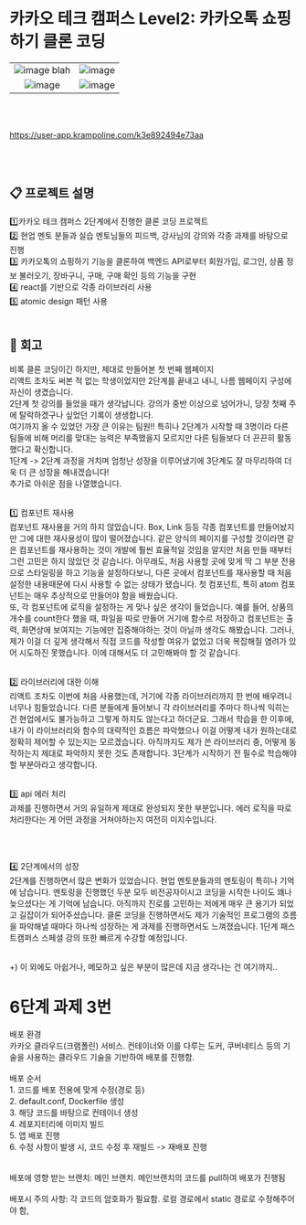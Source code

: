 
<h1>카카오 테크 캠퍼스 Level2: 카카오톡 쇼핑하기 클론 코딩</h1>

| | |
|:-------------------------:|:-------------------------:|
|![image](https://github.com/GhoRid/feat-ParkGunHyung2/assets/77055190/4b154ff0-4945-4340-9e85-e0e7e2ae5241)  blah |  ![image](https://github.com/GhoRid/feat-ParkGunHyung2/assets/77055190/f780d638-76df-46a0-bea5-87a4db4c330e)|
|![image](https://github.com/GhoRid/feat-ParkGunHyung2/assets/77055190/ea8aeb40-1b9a-42e3-af90-3e9f9c5651ad)| ![image](https://github.com/GhoRid/feat-ParkGunHyung2/assets/77055190/bad23045-ca85-438b-842a-e4e0bfc55735)|

<br/>
<br/>

https://user-app.krampoline.com/k3e892494e73aa


<br/> <br/>
<h2>📋 프로젝트 설명</h2>
 1️⃣카카오 테크 캠퍼스 2단계에서 진행한 클론 코딩 프로젝트 <br/>
 2️⃣ 현업 멘토 분들과 실습 멘토님들의 피드백, 강사님의 강의와 각종 과제를 바탕으로 진행 <br/> 
 3️⃣ 카카오톡의 쇼핑하기 기능을 클론하여 백엔드 API로부터 회원가입, 로그인, 상품 정보 불러오기, 장바구니, 구매, 구매 확인 등의 기능을 구현 <br/> 
 4️⃣ react를 기반으로 각종 라이브러리 사용 <br/> 
 5️⃣ atomic design 패턴 사용

<br/>
<br/>

<h2>📝 회고</h2>
비록 클론 코딩이긴 하지만, 제대로 만들어본 첫 번째 웹페이지 <br/>
리액트 조차도 써본 적 없는 학생이었지만 2단계를 끝내고 내니, 나름 웹페이지 구성에 자신이 생겼습니다. <br/> 
2단계 첫 강의를 들었을 때가 생각납니다. 강의가 중반 이상으로 넘어가니, 당장 첫째 주에 탈락하겠구나 싶었던 기록이 생생합니다. <br/> 
여기까지 올 수 있었던 가장 큰 이유는 팀원!! 특히나 2단계가 시작할 때 3명이라 다른 팀들에 비해 머리를 맞대는 능력은 부족했을지 모르지만 다른 팀들보다 더 끈끈히 활동했다고 확신합니다. <br/> 
1단계 -> 2단계 과정을 거치며 엄청난 성장을 이루어냈기에 3단계도 잘 마무리하여 더욱 더 큰 성장을 해내겠습니다! <br/> 
추가로 아쉬운 점을 나열했습니다.
<br/> <br/> 

1️⃣ 컴포넌트 재사용 <br/> 
컴포넌트 재사용을 거의 하지 않았습니다. Box, Link 등등 각종 컴포넌트를 만들어놨지만 그에 대한 재사용성이 많이 떨어졌습니다. 같은 양식의 페이지를 구성할 것이라면 같은 컴포넌트를 재사용하는 것이 개발에 훨씬 효율적일 것임을 알지만 처음 만들 때부터 그런 고민은 하지 않았던 것 같습니다. 아무래도, 처음 사용할 곳에 맞게 딱 그 부분 전용으로 스타일링을 하고 기능을 설정하다보니, 다른 곳에서 컴포넌트를 재사용할 때 처음 설정한 내용때문에 다시 사용할 수 없는 상태가 됐습니다. 첫 컴포넌트, 특히 atom 컴포넌트는 매우 추상적으로 만들어야 함을 배웠습니다. <br />
또, 각 컴포넌트에 로직을 설정하는 게 맞나 싶은 생각이 들었습니다. 예를 들어, 상품의 개수를 count한다 했을 때, 파일을 따로 만들어 거기에 함수르 저장하고 컴포넌트는 출력, 화면상에 보여지는 기능에만 집중해야하는 것이 아닐까 생각도 해봤습니다. 그러나, 제가 이걸 더 깊게 생각해서 직접 코드를 작성할 여유가 없었고 더욱 복잡해질 염려가 있어 시도하진 못했습니다. 이에 대해서도 더 고민해봐야 할 것 같습니다. 
<br/> <br/> 

2️⃣ 라이브러리에 대한 이해 <br />
리액트 조차도 이번에 처음 사용했는데, 거기에 각종 라이브러리까지 한 번에 배우려니 너무나 힘들었습니다. 다른 분들에게 들어보니 각 라이브러리를 주마다 하나씩 익히는 건 현업에서도 불가능하고 그렇게 하지도 않는다고 하더군요. 그래서 학습을 한 이후에, 내가 이 라이브러리와 함수의 대략적인 흐름은 파악했으나 이걸 어떻게 내가 원하는대로 정확히 제어할 수 있는지는 모르겠습니다. 아직까지도 제가 쓴 라이브러리 중, 어떻게 동작하는지 제대로 파악하지 못한 것도 존재합니다. 3단계가 시작하기 전 필수로 학습해야할 부분아라고 생각합니다. 
<br /> <br />

3️⃣ api 에러 처리 <br />
과제를 진행하면서 거의 유일하게 제대로 완성되지 못한 부분입니다. 에러 로직을 따로 처리한다는 게 어떤 과정을 거쳐야하는지 여전히 미지수입니다. 

<br /> <br />

4️⃣ 2단계에서의 성장 <br />
2단계를 진행하면서 많은 변화가 있었습니다. 현업 멘토분들과의 멘토링이 특히나 기억에 남습니다. 멘토링을 진행했던 두분 모두 비전공자이시고 코딩을 시작한 나이도 꽤나 늦으셨다는 게 기억에 남습니다. 아직까지 진로를 고민하는 저에게 매우 큰 용기가 되었고 길잡이가 되어주셨습니다. 클론 코딩을 진행하면서도 제가 기술적인 프로그램의 흐름을 파악해낼 때마다 하나씩 성장하는 게 과제를 진행하면서도 느껴졌습니다. 1단계 패스트캠퍼스 스페셜 강의 또한 빠르게 수강할 예정입니다.
<br /> <br />

+) 이 외에도 아쉽거나, 메모하고 싶은 부분이 많은데 지금 생각나는 건 여기까지..


<h1>6단계 과제 3번</h1>
배포 환경 <br /> 
카카오 클라우드(크램폴린) 서비스. 컨테이너와 이를 다루는 도커, 쿠버네티스 등의 기술을 사용하는 클라우드 기술을 기반하여 배포를 진행함. <br /><br /> 
배포 순서 <br />
1. 코드를 배포 전용에 맞게 수정(경로 등) <br /> 
2. default.conf, Dockerfile 생성 <br /> 
3. 해당 코드를 바탕으로 컨테이너 생성 <br /> 
4. 레포지터리에 이미지 빌드 <br /> 
5. 앱 배포 진행 <br /> 
6. 수정 사항이 발생 시, 코드 수정 후 재빌드 -> 재배포 진행 <br /> 
<br /> 
<br /> 
배포에 영향 받는 브랜치: 메인 브랜치. 메인브랜치의 코드를 pull하여 배포가 진행됨
<br /> <br /> 
배포시 주의 사항: 각 코드의 암호화가 필요함. 로컬 경로에서 static 경로로 수정해주어야 함,
<br />  <br /> 

